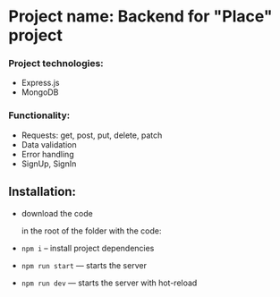 # Project name: Backend for "Place" project 

### Project technologies:
* Express.js
* MongoDB

### Functionality:
* Requests: get, post, put, delete, patch
* Data validation
* Error handling
* SignUp, SignIn

## Installation:
* download the code

   in the root of the folder with the code:
* `npm i` – install project dependencies
* `npm run start` — starts the server
* `npm run dev` — starts the server with hot-reload
